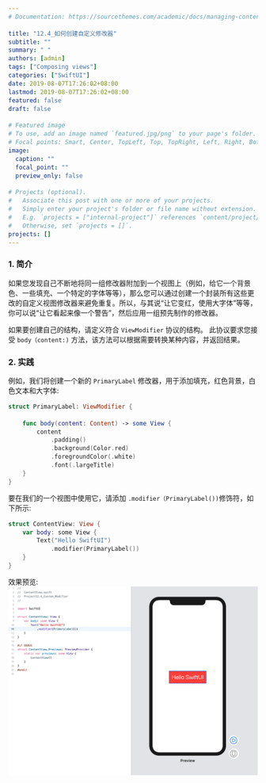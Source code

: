 ```yaml
---
# Documentation: https://sourcethemes.com/academic/docs/managing-content/

title: "12.4_如何创建自定义修改器"
subtitle: ""
summary: " "
authors: [admin]
tags: ["Composing views"]
categories: ["SwiftUI"]
date: 2019-08-07T17:26:02+08:00
lastmod: 2019-08-07T17:26:02+08:00
featured: false
draft: false

# Featured image
# To use, add an image named `featured.jpg/png` to your page's folder.
# Focal points: Smart, Center, TopLeft, Top, TopRight, Left, Right, BottomLeft, Bottom, BottomRight.
image:
  caption: ""
  focal_point: ""
  preview_only: false

# Projects (optional).
#   Associate this post with one or more of your projects.
#   Simply enter your project's folder or file name without extension.
#   E.g. `projects = ["internal-project"]` references `content/project/deep-learning/index.md`.
#   Otherwise, set `projects = []`.
projects: []
---
```

<!-- more -->
### 1. 简介
如果您发现自己不断地将同一组修改器附加到一个视图上（例如，给它一个背景色、一些填充、一个特定的字体等等），那么您可以通过创建一个封装所有这些更改的自定义视图修改器来避免重复。所以，与其说“让它变红，使用大字体”等等，你可以说“让它看起来像一个警告”，然后应用一组预先制作的修改器。

如果要创建自己的结构，请定义符合 `ViewModifier` 协议的结构。 此协议要求您接受 `body（content:)` 方法，该方法可以根据需要转换某种内容，并返回结果。

### 2. 实践
例如，我们将创建一个新的 `PrimaryLabel` 修改器，用于添加填充，红色背景，白色文本和大字体:
```swift
struct PrimaryLabel: ViewModifier {
    
    func body(content: Content) -> some View {
        content
            .padding()
            .background(Color.red)
            .foregroundColor(.white)
            .font(.largeTitle)
    }
}
```
要在我们的一个视图中使用它，请添加 `.modifier（PrimaryLabel())`修饰符，如下所示:
```swift
struct ContentView: View {
    var body: some View {
        Text("Hello SwiftUI")
            .modifier(PrimaryLabel())
    }
}
```
效果预览:
![12.4_custom_view_modifier](img/12.4_custom_view_modifier.png "Custom view modifier")